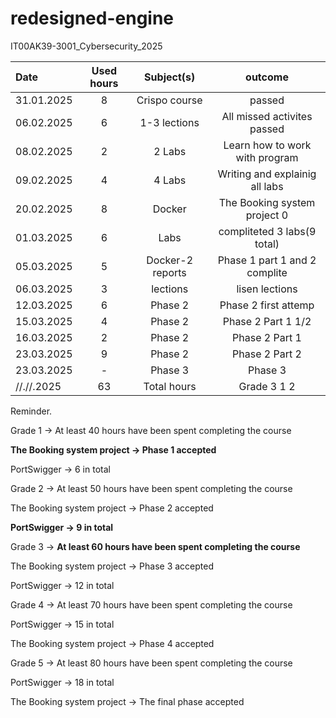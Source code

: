 # redesigned-engine
IT00AK39-3001_Cybersecurity_2025


| Date  | Used hours | Subject(s) |  outcome |
| :---         |     :---:      |     :---:      |     :---:      |
| 31.01.2025 | 8   | Crispo course     | passed                         |
| 06.02.2025 | 6   | 1-3 lections      | All missed activites passed    |
| 08.02.2025 | 2   | 2 Labs            | Learn how to work with program |
| 09.02.2025 | 4   | 4 Labs            | Writing and explainig all labs |
| 20.02.2025 | 8   | Docker            | The Booking system project 0   |
| 01.03.2025 | 6   | Labs              | compliteted 3 labs(9  total)   |
| 05.03.2025 | 5   | Docker-2 reports  | Phase 1 part 1 and 2 complite  |
| 06.03.2025 | 3   | lections          | lisen lections                 |
| 12.03.2025 | 6   | Phase 2           | Phase 2  first attemp          |
| 15.03.2025 | 4   | Phase 2           | Phase 2  Part 1 1/2            |
| 16.03.2025 | 2   | Phase 2           | Phase 2  Part 1                |
| 23.03.2025 | 9   | Phase 2           | Phase 2  Part 2                |
| 23.03.2025 | -   | Phase 3           | Phase 3                        |
| //.//.2025 | 63  | Total hours       |  Grade 3 1 2                   |


Reminder. 

Grade 1 → At least 40 hours have been spent completing the course

**The Booking system project → Phase 1 accepted**

PortSwigger →  6 in total

Grade 2 → At least 50 hours have been spent completing the course

The Booking system project → Phase 2 accepted

**PortSwigger →  9 in total**

Grade 3 → **At least 60 hours have been spent completing the course**

The Booking system project → Phase 3 accepted

PortSwigger →  12 in total

Grade 4 → At least 70 hours have been spent completing the course

PortSwigger →  15 in total 

The Booking system project → Phase 4 accepted

Grade 5 → At least 80 hours have been spent completing the course

PortSwigger →  18 in total 

The Booking system project → The final phase accepted


